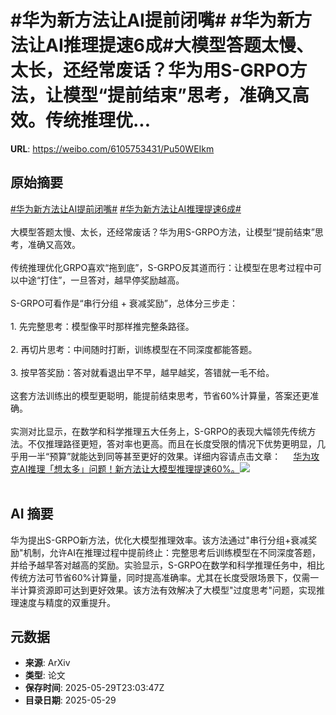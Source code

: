 # #华为新方法让AI提前闭嘴# #华为新方法让AI推理提速6成#大模型答题太慢、太长，还经常废话？华为用S-GRPO方法，让模型“提前结束”思考，准确又高效。传统推理优...

**URL**: https://weibo.com/6105753431/Pu50WEIkm

## 原始摘要

<a href="https://m.weibo.cn/search?containerid=231522type%3D1%26t%3D10%26q%3D%23%E5%8D%8E%E4%B8%BA%E6%96%B0%E6%96%B9%E6%B3%95%E8%AE%A9AI%E6%8F%90%E5%89%8D%E9%97%AD%E5%98%B4%23&amp;extparam=%23%E5%8D%8E%E4%B8%BA%E6%96%B0%E6%96%B9%E6%B3%95%E8%AE%A9AI%E6%8F%90%E5%89%8D%E9%97%AD%E5%98%B4%23" data-hide=""><span class="surl-text">#华为新方法让AI提前闭嘴#</span></a> <a href="https://m.weibo.cn/search?containerid=231522type%3D1%26t%3D10%26q%3D%23%E5%8D%8E%E4%B8%BA%E6%96%B0%E6%96%B9%E6%B3%95%E8%AE%A9AI%E6%8E%A8%E7%90%86%E6%8F%90%E9%80%9F6%E6%88%90%23&amp;extparam=%23%E5%8D%8E%E4%B8%BA%E6%96%B0%E6%96%B9%E6%B3%95%E8%AE%A9AI%E6%8E%A8%E7%90%86%E6%8F%90%E9%80%9F6%E6%88%90%23" data-hide=""><span class="surl-text">#华为新方法让AI推理提速6成#</span></a><br><br>大模型答题太慢、太长，还经常废话？华为用S-GRPO方法，让模型“提前结束”思考，准确又高效。<br><br>传统推理优化GRPO喜欢“拖到底”，S-GRPO反其道而行：让模型在思考过程中可以中途“打住”，一旦答对，越早停奖励越高。<br><br>S-GRPO可看作是“串行分组 + 衰减奖励”，总体分三步走：<br><br>1. 先完整思考：模型像平时那样推完整条路径。<br><br>2. 再切片思考：中间随时打断，训练模型在不同深度都能答题。<br><br>3. 按早答奖励：答对就看退出早不早，越早越奖，答错就一毛不给。<br><br>这套方法训练出的模型更聪明，能提前结束思考，节省60%计算量，答案还更准确。<br><br>实测对比显示，在数学和科学推理五大任务上，S-GRPO的表现大幅领先传统方法。不仅推理路径更短，答对率也更高。而且在长度受限的情况下优势更明显，几乎用一半“预算”就能达到同等甚至更好的效果。详细内容请点击文章： <a href="https://weibo.com/ttarticle/p/show?id=2309405171691193237578" data-hide=""><span class="url-icon"><img style="width: 1rem;height: 1rem" src="https://h5.sinaimg.cn/upload/2015/09/25/3/timeline_card_small_article_default.png" referrerpolicy="no-referrer"></span><span class="surl-text">华为攻克AI推理「想太多」问题！新方法让大模型推理提速60%。</span></a><img style="" src="https://tvax4.sinaimg.cn/large/006Fd7o3gy1i1whmieijij30m00cejsj.jpg" referrerpolicy="no-referrer"><br><br>

## AI 摘要

华为提出S-GRPO新方法，优化大模型推理效率。该方法通过"串行分组+衰减奖励"机制，允许AI在推理过程中提前终止：完整思考后训练模型在不同深度答题，并给予越早答对越高的奖励。实验显示，S-GRPO在数学和科学推理任务中，相比传统方法可节省60%计算量，同时提高准确率。尤其在长度受限场景下，仅需一半计算资源即可达到更好效果。该方法有效解决了大模型"过度思考"问题，实现推理速度与精度的双重提升。

## 元数据

- **来源**: ArXiv
- **类型**: 论文
- **保存时间**: 2025-05-29T23:03:47Z
- **目录日期**: 2025-05-29
